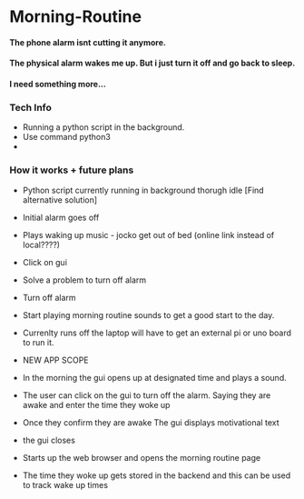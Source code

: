 # Morning-Routine
 #### The phone alarm isnt cutting it anymore.  
 #### The physical alarm wakes me up. But i just turn it off and go back to sleep.  
 #### I need something more...  

### Tech Info
- Running a python script in the background.  
- Use command python3 <file name>
-
### How it works + future plans
- Python script currently running in background thorugh idle [Find alternative solution]
- Initial alarm goes off
- Plays waking up music - jocko get out of bed (online link instead of local????)
- Click on gui 
- Solve a problem to turn off alarm
- Turn off alarm
- Start playing morning routine sounds to get a good start to the day.


- Currenlty runs off the laptop will have to get an external pi or uno board to run it.



- NEW APP SCOPE
- In the morning the gui opens up at designated time and plays a sound.
- The user can click on the gui to turn off the alarm. Saying they are awake and enter the time they woke up
- Once they confirm they are awake The gui displays motivational text 
- the gui closes

- Starts up the web browser and opens the morning routine page

- The time they woke up gets stored in the backend and this can be used to track wake up times